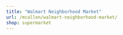 ```yaml
---
title: "Walmart Neighborhood Market"
url: /mcallen/walmart-neighborhood-market/
shop: supermarket
---
```

